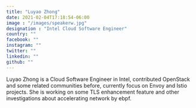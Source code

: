 ```yaml
---
title: "Luyao Zhong"
date: 2021-02-04T17:18:54-06:00
image : "/images/speakerw.jpg"
designation : "Intel Cloud Software Engineer"
country: ""
facebook: ""
instagram: ""
twitter: ""
linkedin: ""
github: ""
---
```


Luyao Zhong is a Cloud Software Engineer in Intel, contributed OpenStack and some related communities before, currently focus on Envoy and Istio projects. She is working on some TLS enhancement feature and other investigations about accelerating network by ebpf.